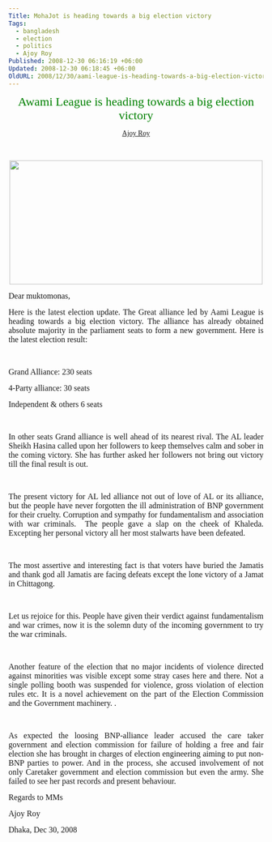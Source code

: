 ```yaml
---
Title: MohaJot is heading towards a big election victory
Tags:
  - bangladesh
  - election
  - politics
  - Ajoy Roy
Published: 2008-12-30 06:16:19 +06:00
Updated: 2008-12-30 06:18:45 +06:00
OldURL: 2008/12/30/aami-league-is-heading-towards-a-big-election-victory/
---
```



<p style="text-align: center" class="MsoNormal"><font size="5" color="#008000" face="Verdana">Awami League is heading towards a big election victory</font></p>
<p style="text-align: center" class="MsoNormal"><font face="Verdana"><a href="https://muktomona.com/Articles/ajoy/">Ajoy Roy</a></font></p>
<p style="text-align: center" class="MsoNormal">&nbsp;</p>
<p style="text-align: center" class="MsoNormal"><img width="500" src="https://muktomona.com/Special_Event_/BangladeshElection2008/live_result_pic.jpg" height="245" /></p>
<p style="text-align: justify" class="MsoNormal"><font size="3" face="Verdana">Dear muktomonas,</font><font face="Verdana"> </font></p>
<p style="text-align: justify" class="MsoNormal"><font size="3" face="Verdana">Here is the latest election update. The Great alliance led by Aami League is heading towards a big election victory. The alliance has already obtained absolute majority in the parliament seats to form a new government. Here is the latest election result: </font></p>
<p style="text-align: justify" class="MsoNormal"><o></o><font size="3" face="Verdana"> </font><font face="Verdana"> </font></p>
<p style="text-align: justify" class="MsoNormal"><font size="3" face="Verdana">Grand <st1></st1>Alliance: 230 seats</font><font face="Verdana"> </font></p>
<p style="text-align: justify" class="MsoNormal"><font size="3" face="Verdana">4-Party alliance: 30 seats</font><font face="Verdana"> </font></p>
<p style="text-align: justify" class="MsoNormal"><font size="3" face="Verdana">Independent &amp; others 6 seats</font><font face="Verdana"> </font></p>
<p style="text-align: justify" class="MsoNormal"><o></o><font size="3" face="Verdana"> </font><font face="Verdana"> </font></p>
<p style="text-align: justify" class="MsoNormal"><font size="3" face="Verdana">In other seats Grand alliance is well ahead of its nearest rival. The <st1></st1>AL leader Sheikh Hasina called upon her followers to keep themselves calm and sober in the coming victory. She has further asked her followers not bring out victory till the final result is out. </font></p>
<p style="text-align: justify" class="MsoNormal"><o></o><font size="3" face="Verdana"> </font><font face="Verdana"> </font></p>
<p style="text-align: justify" class="MsoNormal"><font size="3" face="Verdana">The present victory for <st1></st1>AL led alliance not out of love of <st1></st1>AL or its alliance, but the people have never forgotten the ill administration of BNP government for their cruelty. Corruption and sympathy for fundamentalism and association with war criminals.  The people gave a slap on the cheek of Khaleda. Excepting her personal victory all her most stalwarts have been defeated. </font></p>
<p style="text-align: justify" class="MsoNormal"><o></o><font size="3" face="Verdana"> </font><font face="Verdana"> </font></p>
<p style="text-align: justify" class="MsoNormal"><font size="3" face="Verdana">The most assertive and interesting fact is that voters have buried the Jamatis and thank god all Jamatis are facing defeats except the lone victory of a Jamat in <st1></st1>Chittagong. </font></p>
<p style="text-align: justify" class="MsoNormal"><o></o><font size="3" face="Verdana"> </font><font face="Verdana"> </font></p>
<p style="text-align: justify" class="MsoNormal"><font size="3" face="Verdana">Let us rejoice for this. People have given their verdict against fundamentalism and war crimes, now it is the solemn duty of the incoming government to try the war criminals.</font><font face="Verdana"> </font></p>
<p style="text-align: justify" class="MsoNormal"><o></o><font size="3" face="Verdana"> </font><font face="Verdana"> </font></p>
<p style="text-align: justify" class="MsoNormal"><font size="3" face="Verdana">Another feature of the election that no major incidents of violence directed against minorities was visible except some stray cases here and there. Not a single polling booth was suspended for violence, gross violation of election rules etc. It is a novel achievement on the part of the Election Commission and the Government machinery. .</font><font face="Verdana"> </font></p>
<p style="text-align: justify" class="MsoNormal"><o></o><font size="3" face="Verdana"> </font><font face="Verdana"> </font></p>
<p style="text-align: justify" class="MsoNormal"><font size="3" face="Verdana">As expected the loosing BNP-alliance leader accused the care taker government and election commission for failure of holding a free and fair election she has brought in charges of election engineering aiming to put non-BNP parties to power. And in the process, she accused involvement of not only Caretaker government and election commission but even the army. She failed to see her past records and present behaviour.</font><font face="Verdana"> </font><o></o><font size="3" face="Verdana"> </font><font face="Verdana"> </font></p>
<p style="text-align: justify" class="MsoNormal"><font size="3" face="Verdana">Regards to MMs</font><font face="Verdana"> </font><o></o><font size="3" face="Verdana"> </font><font face="Verdana"> </font></p>
<p style="text-align: justify" class="MsoNormal"><font size="3" face="Verdana">Ajoy Roy</font><font face="Verdana"> </font></p>
<p style="text-align: justify" class="MsoNormal"><font size="3" face="Verdana"><st1></st1>Dhaka, Dec 30, 2008</font></p>
